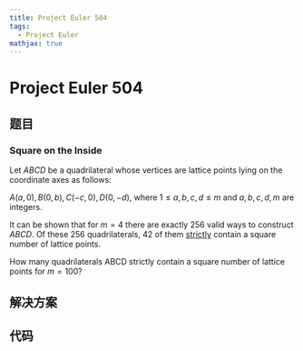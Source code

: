 ```yaml
---
title: Project Euler 504
tags:
  - Project Euler
mathjax: true
---
```

<escape><!-- more --></escape>
    

# Project Euler 504
## 题目
### Square on the Inside

Let $ABCD$ be a quadrilateral whose vertices are lattice points lying on the coordinate axes as follows:

$A(a, 0), B(0, b), C(-c, 0), D(0, -d)$, where $1 \le a, b, c, d \le m$ and $a, b, c, d, m$ are integers.

It can be shown that for $m = 4$ there are exactly $256$ valid ways to construct $ABCD$. Of these $256$ quadrilaterals, $42$ of them <u>strictly</u> contain a square number of lattice points.

How many quadrilaterals ABCD strictly contain a square number of lattice points for $m = 100$?


## 解决方案


## 代码


